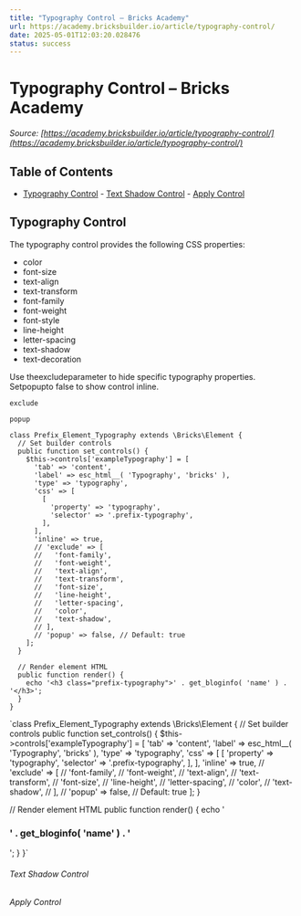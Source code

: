 ```yaml
---
title: "Typography Control – Bricks Academy"
url: https://academy.bricksbuilder.io/article/typography-control/
date: 2025-05-01T12:03:20.028476
status: success
---
```


# Typography Control – Bricks Academy

*Source: [https://academy.bricksbuilder.io/article/typography-control/](https://academy.bricksbuilder.io/article/typography-control/)*

## Table of Contents

- [Typography Control](#typography-control)
        - [Text Shadow Control](#text-shadow-control)
        - [Apply Control](#apply-control)

## Typography Control

The typography control provides the following CSS properties:

- color
- font-size
- text-align
- text-transform
- font-family
- font-weight
- font-style
- line-height
- letter-spacing
- text-shadow
- text-decoration

Use theexcludeparameter to hide specific typography properties. Setpopupto false to show control inline.

`exclude`

`popup`

```
class Prefix_Element_Typography extends \Bricks\Element {
  // Set builder controls
  public function set_controls() {
    $this->controls['exampleTypography'] = [
      'tab' => 'content',
      'label' => esc_html__( 'Typography', 'bricks' ),
      'type' => 'typography',
      'css' => [
        [
          'property' => 'typography',
          'selector' => '.prefix-typography',
        ],
      ],
      'inline' => true,
      // 'exclude' => [
      //   'font-family',
      //   'font-weight',
      //   'text-align',
      //   'text-transform',
      //   'font-size',
      //   'line-height',
      //   'letter-spacing',
      //   'color',
      //   'text-shadow',
      // ],
      // 'popup' => false, // Default: true
    ];
  }

  // Render element HTML
  public function render() {
    echo '<h3 class="prefix-typography">' . get_bloginfo( 'name' ) . '</h3>';
  }
}
```

`class Prefix_Element_Typography extends \Bricks\Element {
  // Set builder controls
  public function set_controls() {
    $this->controls['exampleTypography'] = [
      'tab' => 'content',
      'label' => esc_html__( 'Typography', 'bricks' ),
      'type' => 'typography',
      'css' => [
        [
          'property' => 'typography',
          'selector' => '.prefix-typography',
        ],
      ],
      'inline' => true,
      // 'exclude' => [
      //   'font-family',
      //   'font-weight',
      //   'text-align',
      //   'text-transform',
      //   'font-size',
      //   'line-height',
      //   'letter-spacing',
      //   'color',
      //   'text-shadow',
      // ],
      // 'popup' => false, // Default: true
    ];
  }

  // Render element HTML
  public function render() {
    echo '<h3 class="prefix-typography">' . get_bloginfo( 'name' ) . '</h3>';
  }
}`

###### Text Shadow Control

###### Apply Control

